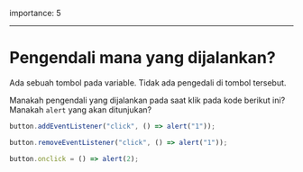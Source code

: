 importance: 5

---

# Pengendali mana yang dijalankan?

Ada sebuah tombol pada variable. Tidak ada pengedali di tombol tersebut.

Manakah pengendali yang dijalankan pada saat klik pada kode berikut ini? Manakah `alert` yang akan ditunjukan?

```js no-beautify
button.addEventListener("click", () => alert("1"));

button.removeEventListener("click", () => alert("1"));

button.onclick = () => alert(2);
```
